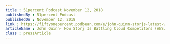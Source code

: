 ```yaml
---
title : 51percent Podcast November 12, 2018
publishedBy : 51percent Podcast
publishedOn : November 12, 2018
link : https://fiftyonepercent.podbean.com/e/john-quinn-storjs-latest-white-paper-and-competition-from-the-cloud-awsazure-and-competitors-filecoin-sia-maidsafe/
articleName : John Quinn- How Storj Is Battling Cloud Competitors (AWS/Azure) and Decentralized Peers (Filecoin, Sia, Maidsafe)
class : pressArticle
---
```

